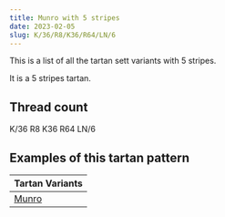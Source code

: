 ```yaml
---
title: Munro with 5 stripes
date: 2023-02-05
slug: K/36/R8/K36/R64/LN/6
---
```

This is a list of all the tartan sett variants with 5 stripes.

It is a 5 stripes tartan.


## Thread count
K/36 R8 K36 R64 LN/6

## Examples of this tartan pattern

| Tartan Variants |
|---------------|
| [Munro](/variants/k/36/r8/k36/r64/ln/6-k000000-lne0e0e0-rc00000)||
